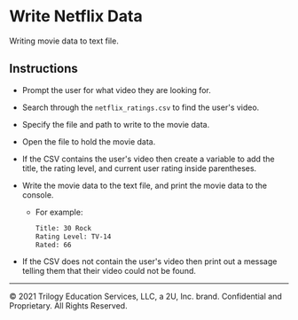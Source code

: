 # Write Netflix Data

Writing movie data to text file.

## Instructions

* Prompt the user for what video they are looking for.

* Search through the `netflix_ratings.csv` to find the user's video.

* Specify the file and path to write to the movie data.

* Open the file to hold the movie data.

* If the CSV contains the user's video then create a variable to add the title, the rating level, and current user rating inside parentheses.

* Write the movie data to the text file, and print the movie data to the console.

  * For example:
    ```txt
    Title: 30 Rock
    Rating Level: TV-14
    Rated: 66
    ```

* If the CSV does not contain the user's video then print out a message telling them that their video could not be found.

---

© 2021 Trilogy Education Services, LLC, a 2U, Inc. brand.  Confidential and Proprietary.  All Rights Reserved.